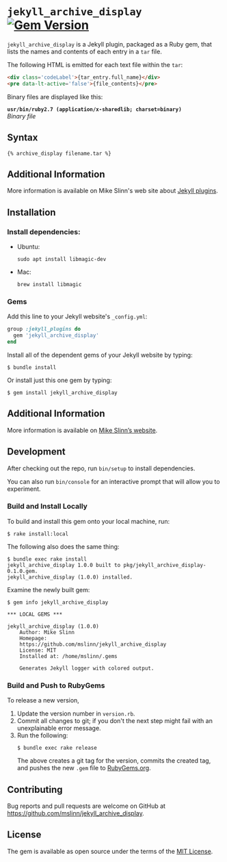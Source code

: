 `jekyll_archive_display`
[![Gem Version](https://badge.fury.io/rb/jekyll_archive_display.svg)](https://badge.fury.io/rb/jekyll_archive_display)
===========

`jekyll_archive_display` is a Jekyll plugin, packaged as a Ruby gem, that lists the names and contents of each entry in a `tar` file.

The following HTML is emitted for each text file within the `tar`:
```HTML
<div class='codeLabel'>{tar_entry.full_name}</div>
<pre data-lt-active='false'>{file_contents}</pre>
```


Binary files are displayed like this:

**`usr/bin/ruby2.7 (application/x-sharedlib; charset=binary)`**<br>
*Binary file*


## Syntax
```
{% archive_display filename.tar %}
```

## Additional Information
More information is available on Mike Slinn's web site about
[Jekyll plugins](https://www.mslinn.com/blog/index.html#Jekyll).


## Installation

### Install dependencies:
 - Ubuntu:
   ```shell
   sudo apt install libmagic-dev
   ```
 - Mac:
   ```shell
   brew install libmagic
   ```

### Gems
Add this line to your Jekyll website's `_config.yml`:

```ruby
group :jekyll_plugins do
  gem 'jekyll_archive_display'
end
```

Install all of the dependent gems of your Jekyll website by typing:

    $ bundle install

Or install just this one gem by typing:

    $ gem install jekyll_archive_display


## Additional Information
More information is available on
[Mike Slinn&rsquo;s website](https://www.mslinn.com/blog/2020/10/03/jekyll-plugins.html).


## Development

After checking out the repo, run `bin/setup` to install dependencies.

You can also run `bin/console` for an interactive prompt that will allow you to experiment.


### Build and Install Locally
To build and install this gem onto your local machine, run:
```shell
$ rake install:local
```

The following also does the same thing:
```shell
$ bundle exec rake install
jekyll_archive_display 1.0.0 built to pkg/jekyll_archive_display-0.1.0.gem.
jekyll_archive_display (1.0.0) installed.
```

Examine the newly built gem:
```shell
$ gem info jekyll_archive_display

*** LOCAL GEMS ***

jekyll_archive_display (1.0.0)
    Author: Mike Slinn
    Homepage:
    https://github.com/mslinn/jekyll_archive_display
    License: MIT
    Installed at: /home/mslinn/.gems

    Generates Jekyll logger with colored output.
```

### Build and Push to RubyGems
To release a new version,
  1. Update the version number in `version.rb`.
  2. Commit all changes to git; if you don't the next step might fail with an unexplainable error message.
  3. Run the following:
     ```shell
     $ bundle exec rake release
     ```
     The above creates a git tag for the version, commits the created tag,
     and pushes the new `.gem` file to [RubyGems.org](https://rubygems.org).


## Contributing

Bug reports and pull requests are welcome on GitHub at https://github.com/mslinn/jekyll_archive_display.


## License

The gem is available as open source under the terms of the [MIT License](https://opensource.org/licenses/MIT).
